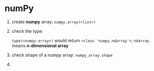 # numPy

1. create **numpy** array: `numpy.array(<list>)`

2. check the type:

   `type(<numpy-array>)` would return `<class 'numpy.ndarray'>`; `ndarray` means **n-dimensional array**

3. check shape of a numpy array: `numpy_array.shape`

4. 